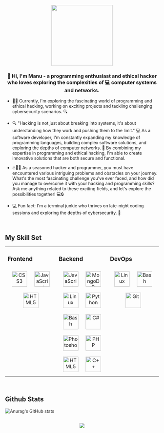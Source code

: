 <div align="center">
<img src="https://64.media.tumblr.com/46eddc8b4c6cdabe742682ba5a013dee/tumblr_mf4tf3x4gI1rpn9eno3_500.gifv" align="center" height="200" width="200" />
</div>  
  

### <div align="center">👋 Hi, I'm Manu - a programming enthusiast and ethical hacker who loves exploring the complexities of 💻 computer systems and networks.</div>  
  

- 👨‍💻 Currently, I'm exploring the fascinating world of programming and ethical hacking, working on exciting projects and tackling challenging cybersecurity scenarios. 🔍  
  

- 🔍 "Hacking is not just about breaking into systems, it's about understanding how they work and pushing them to the limit." 💻 As a software developer, I'm constantly expanding my knowledge of programming languages, building complex software solutions, and exploring the depths of computer networks. 🌟 By combining my expertise in programming and ethical hacking, I'm able to create innovative solutions that are both secure and functional.



  
  

- 🔥👨‍💻 As a seasoned hacker and programmer, you must have encountered various intriguing problems and obstacles on your journey. What's the most fascinating challenge you've ever faced, and how did you manage to overcome it with your hacking and programming skills? Ask me anything related to these exciting fields, and let's explore the possibilities together! 💻🔒  
  

- 💻 Fun fact: I'm a terminal junkie who thrives on late-night coding sessions and exploring the depths of cybersecurity. 🌌  
  

<br/>  

## My Skill Set  
<table><tr><td valign="top" width="33%">



### Frontend  
<div align="center">  
<a href="https://www.w3schools.com/css/" target="_blank"><img style="margin: 10px" src="https://profilinator.rishav.dev/skills-assets/css3-original-wordmark.svg" alt="CSS3" height="50" /></a>  
<a href="https://www.javascript.com/" target="_blank"><img style="margin: 10px" src="https://profilinator.rishav.dev/skills-assets/javascript-original.svg" alt="JavaScript" height="50" /></a>  
<a href="https://en.wikipedia.org/wiki/HTML5" target="_blank"><img style="margin: 10px" src="https://profilinator.rishav.dev/skills-assets/html5-original-wordmark.svg" alt="HTML5" height="50" /></a>  
</div>

</td><td valign="top" width="33%">

### Backend  
<div align="center">  
<a href="https://www.javascript.com/" target="_blank"><img style="margin: 10px" src="https://profilinator.rishav.dev/skills-assets/javascript-original.svg" alt="JavaScript" height="50" /></a>  
<a href="https://www.mongodb.com/" target="_blank"><img style="margin: 10px" src="https://profilinator.rishav.dev/skills-assets/mongodb-original-wordmark.svg" alt="MongoDB" height="50" /></a>  
<a href="https://www.linux.org/" target="_blank"><img style="margin: 10px" src="https://profilinator.rishav.dev/skills-assets/linux-original.svg" alt="Linux" height="50" /></a>  
<a href="https://www.python.org/" target="_blank"><img style="margin: 10px" src="https://profilinator.rishav.dev/skills-assets/python-original.svg" alt="Python" height="50" /></a>  
<a href="https://www.gnu.org/software/bash/" target="_blank"><img style="margin: 10px" src="https://profilinator.rishav.dev/skills-assets/gnu_bash-icon.svg" alt="Bash" height="50" /></a>  
<a href="https://docs.microsoft.com/en-us/dotnet/csharp/" target="_blank"><img style="margin: 10px" src="https://profilinator.rishav.dev/skills-assets/csharp-original.svg" alt="C#" height="50" /></a>  
<a href="https://www.adobe.com/in/products/photoshop.html" target="_blank"><img style="margin: 10px" src="https://profilinator.rishav.dev/skills-assets/photoshop-plain.svg" alt="Photoshop" height="50" /></a>  
<a href="https://www.php.net/" target="_blank"><img style="margin: 10px" src="https://profilinator.rishav.dev/skills-assets/php-original.svg" alt="PHP" height="50" /></a>  
<a href="https://en.wikipedia.org/wiki/HTML5" target="_blank"><img style="margin: 10px" src="https://profilinator.rishav.dev/skills-assets/html5-original-wordmark.svg" alt="HTML5" height="50" /></a>  
<a href="https://www.cplusplus.com/" target="_blank"><img style="margin: 10px" src="https://profilinator.rishav.dev/skills-assets/cplusplus-original.svg" alt="C++" height="50" /></a>  
</div>

</td><td valign="top" width="33%">



### DevOps  
<div align="center">  
<a href="https://www.linux.org/" target="_blank"><img style="margin: 10px" src="https://profilinator.rishav.dev/skills-assets/linux-original.svg" alt="Linux" height="50" /></a>  
<a href="https://www.gnu.org/software/bash/" target="_blank"><img style="margin: 10px" src="https://profilinator.rishav.dev/skills-assets/gnu_bash-icon.svg" alt="Bash" height="50" /></a>  
<a href="https://github.com/" target="_blank"><img style="margin: 10px" src="https://profilinator.rishav.dev/skills-assets/git-scm-icon.svg" alt="Git" height="50" /></a>  
</div>

</td></tr></table>  

<br/>  


## Github Stats  
![Anurag's GitHub stats](https://github-readme-stats.vercel.app/api?username=CH4CH4R34L5M00TH&show_icons=true&theme=gruvbox)

<br/>  

<div align="center">
<img src="https://komarev.com/ghpvc/?username=CH4CH4R34L5M00TH&&style=flat-square" align="center" />
</div>  
  

<br/>  

<div align="center"></div>
<br />
